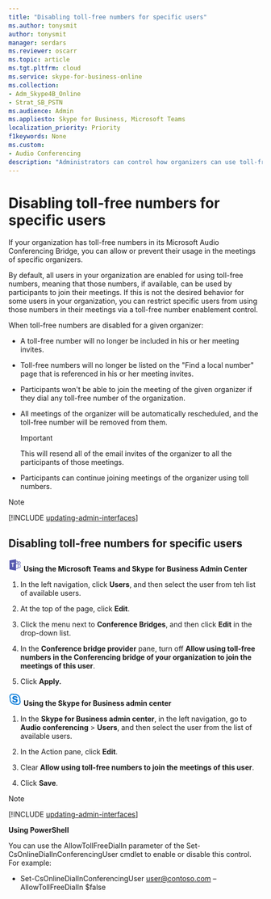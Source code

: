 ```yaml
---
title: "Disabling toll-free numbers for specific users"
ms.author: tonysmit
author: tonysmit
manager: serdars
ms.reviewer: oscarr
ms.topic: article
ms.tgt.pltfrm: cloud
ms.service: skype-for-business-online
ms.collection: 
- Adm_Skype4B_Online
- Strat_SB_PSTN
ms.audience: Admin
ms.appliesto: Skype for Business, Microsoft Teams
localization_priority: Priority
f1keywords: None
ms.custom:
- Audio Conferencing
description: "Administrators can control how organizers can use toll-free numbers for their meetings." 
---
```


# Disabling toll-free numbers for specific users

If your organization has toll-free numbers in its Microsoft Audio Conferencing Bridge, you can allow or prevent their usage in the meetings of specific organizers.  

By default, all users in your organization are enabled for using toll-free numbers, meaning that those numbers, if available, can be used by participants to join their meetings. If this is not the desired behavior for some users in your organization, you can restrict specific users from using those numbers in their meetings via a toll-free number enablement control. 

When toll-free numbers are disabled for a given organizer: 
 - A toll-free number will no longer be included in his or her meeting invites. 
 - Toll-free numbers will no longer be listed on the "Find a local number" page that is referenced in his or her meeting invites. 
 - Participants won't be able to join the meeting of the given organizer if they dial any toll-free number of the organization. 
 - All meetings of the organizer will be automatically rescheduled, and the toll-free number will be removed from them.  

    > [!IMPORTANT]
    > This will resend all of the email invites of the organizer to all the participants of those meetings. 

 - Participants can continue joining meetings of the organizer using toll numbers. 

> [!NOTE]
> [!INCLUDE [updating-admin-interfaces](../includes/updating-admin-interfaces.md)]

## Disabling toll-free numbers for specific users 

![teams-logo-30x30.png](../images/teams-logo-30x30.png) **Using the Microsoft Teams and Skype for Business Admin Center**

1. In the left navigation, click **Users**, and then select the user from teh list of available users.

2. At the top of the page, click **Edit**.

3. Click the menu next to **Conference Bridges**, and then click **Edit** in the drop-down list.

4. In the **Conference bridge provider** pane, turn off **Allow using toll-free numbers in the Conferencing bridge of your organization to join the meetings of this user**. 

5. Click **Apply.** 

![sfb-logo-30x30.png](../images/sfb-logo-30x30.png) **Using the Skype for Business admin center**

1. In the **Skype for Business admin center**, in the left navigation, go to **Audio conferencing** > **Users**, and then select the user from the list of available users. 

2. In the Action pane, click **Edit**. 

3. Clear **Allow using toll-free numbers to join the meetings of this user**. 
 
4. Click **Save**. 
 
> [!Note]
> [!INCLUDE [updating-admin-interfaces](../includes/updating-admin-interfaces.md)]
 
**Using PowerShell**  

You can use the AllowTollFreeDialIn parameter of the Set-CsOnlineDialInConferencingUser cmdlet to enable or disable this control. For example: 

 - Set-CsOnlineDialInConferencingUser user@contoso.com – AllowTollFreeDialIn $false
